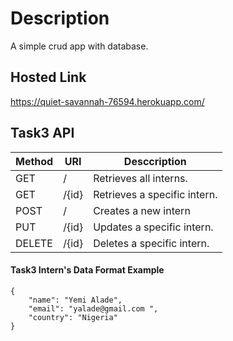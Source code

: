 # Description
A simple crud app with database.

## Hosted Link
https://quiet-savannah-76594.herokuapp.com/

## Task3 API
Method | URI | Desccription
-------|-------|-------------
GET | / | Retrieves all interns.
GET | /{id} | Retrieves a specific intern.
POST | / | Creates a new intern
PUT | /{id} | Updates a specific intern.
DELETE | /{id} | Deletes a specific intern.


#### Task3 Intern's Data Format Example
    {
        "name": "Yemi Alade",
        "email": "yalade@gmail.com ",
        "country": "Nigeria"
    }
